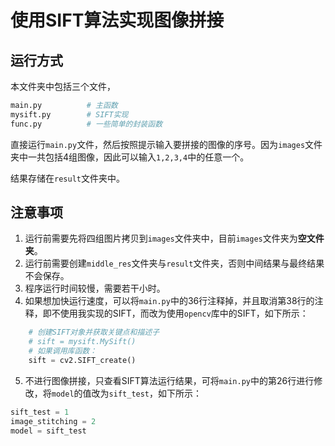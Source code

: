 # 使用SIFT算法实现图像拼接

## 运行方式

本文件夹中包括三个文件，

```python
main.py          # 主函数
mysift.py        # SIFT实现
func.py          # 一些简单的封装函数
```

直接运行`main.py`文件，然后按照提示输入要拼接的图像的序号。因为`images`文件夹中一共包括4组图像，因此可以输入`1,2,3,4`中的任意一个。

结果存储在`result`文件夹中。

## 注意事项

1. 运行前需要先将四组图片拷贝到`images`文件夹中，目前`images`文件夹为**空文件夹**。
2. 运行前需要创建`middle_res`文件夹与`result`文件夹，否则中间结果与最终结果不会保存。
3. 程序运行时间较慢，需要若干小时。
4. 如果想加快运行速度，可以将`main.py`中的36行注释掉，并且取消第38行的注释，即不使用我实现的SIFT，而改为使用`opencv`库中的SIFT，如下所示：

```python
    # 创建SIFT对象并获取关键点和描述子
    # sift = mysift.MySift()
    # 如果调用库函数：
    sift = cv2.SIFT_create()
```

5. 不进行图像拼接，只查看SIFT算法运行结果，可将`main.py`中的第26行进行修改，将`model`的值改为`sift_test`，如下所示：

```python
sift_test = 1
image_stitching = 2
model = sift_test
```

